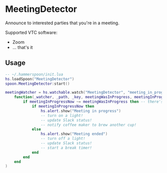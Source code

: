 # MeetingDetector

Announce to interested parties that you're in a meeting.

Supported VTC software:

* Zoom
* ... that's it

## Usage

```lua
-- ~/.hammerspoon/init.lua
hs.loadSpoon("MeetingDetector")
spoon.MeetingDetector:start()

meetingWatcher = hs.watchable.watch("MeetingDetector", "meeting_in_progress",
	function(_watcher, _path, _key, meetingWasInProgress, meetingInProgressNow)
		if meetingInProgressNow ~= meetingWasInProgress then -- there's been a change
			if meetingInProgressNow then
				hs.alert.show("Meeting in progress")
                -- turn on a light!
                -- update Slack status!
                -- notify coffee maker to brew another cup!
			else
				hs.alert.show("Meeting ended")
                -- turn off a light!
                -- update Slack status!
                -- start a break timer!
			end
		end
	end
)
```
